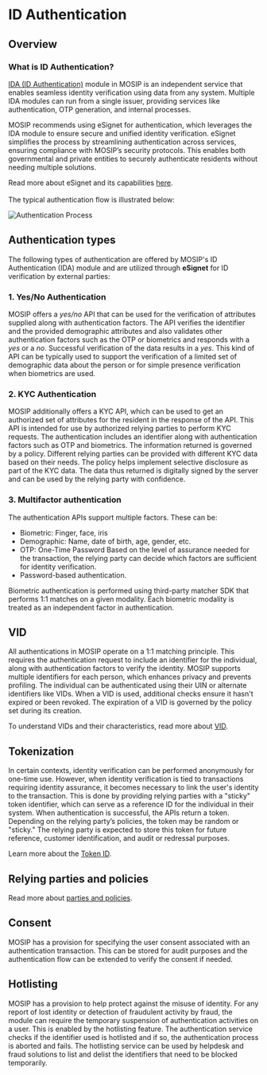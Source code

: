 # ID Authentication

## Overview

### What is ID Authentication?

[IDA (ID Authentication)](https://docs.mosip.io/1.2.0/modules/id-authentication-services) module in MOSIP is an independent service that enables seamless identity verification using data from any system. Multiple IDA modules can run from a single issuer, providing services like authentication, OTP generation, and internal processes.

MOSIP recommends using eSignet for authentication, which leverages the IDA module to ensure secure and unified identity verification. eSignet simplifies the process by streamlining authentication across services, ensuring compliance with MOSIP’s security protocols. This enables both governmental and private entities to securely authenticate residents without needing multiple solutions.

Read more about eSignet and its capabilities [here](https://docs.esignet.io/).\
\
The typical authentication flow is illustrated below:

![Authentication Process](../../.gitbook/assets/ida-process.png)

## Authentication types

The following types of authentication are offered by MOSIP's ID Authentication (IDA) module and are utilized through **eSignet** for ID verification by external parties:

### 1. Yes/No Authentication

MOSIP offers a _yes/no_ API that can be used for the verification of attributes supplied along with authentication factors. The API verifies the identifier and the provided demographic attributes and also validates other authentication factors such as the OTP or biometrics and responds with a _yes_ or a _no_. Successful verification of the data results in a _yes_. This kind of API can be typically used to support the verification of a limited set of demographic data about the person or for simple presence verification when biometrics are used.

### 2. KYC Authentication

MOSIP additionally offers a KYC API, which can be used to get an authorized set of attributes for the resident in the response of the API. This API is intended for use by authorized relying parties to perform KYC requests. The authentication includes an identifier along with authentication factors such as OTP and biometrics. The information returned is governed by a policy. Different relying parties can be provided with different KYC data based on their needs. The policy helps implement selective disclosure as part of the KYC data. The data thus returned is digitally signed by the server and can be used by the relying party with confidence.

### 3. Multifactor authentication

The authentication APIs support multiple factors. These can be:

* Biometric: Finger, face, iris
* Demographic: Name, date of birth, age, gender, etc.
* OTP: One-Time Password Based on the level of assurance needed for the transaction, the relying party can decide which factors are sufficient for identity verification.
* Password-based authentication.

Biometric authentication is performed using third-party matcher SDK that performs 1:1 matches on a given modality. Each biometric modality is treated as an independent factor in authentication.

## VID

All authentications in MOSIP operate on a 1:1 matching principle. This requires the authentication request to include an identifier for the individual, along with authentication factors to verify the identity. MOSIP supports multiple identifiers for each person, which enhances privacy and prevents profiling. The individual can be authenticated using their UIN or alternate identifiers like VIDs. When a VID is used, additional checks ensure it hasn't expired or been revoked. The expiration of a VID is governed by the policy set during its creation.

To understand VIDs and their characteristics, read more about [VID](../identity-management/identifiers.md#vid).

## Tokenization

In certain contexts, identity verification can be performed anonymously for one-time use. However, when identity verification is tied to transactions requiring identity assurance, it becomes necessary to link the user's identity to the transaction. This is done by providing relying parties with a "sticky" token identifier, which can serve as a reference ID for the individual in their system. When authentication is successful, the APIs return a token. Depending on the relying party’s policies, the token may be random or "sticky." The relying party is expected to store this token for future reference, customer identification, and audit or redressal purposes.

Learn more about the [Token ID](../identity-management/identifiers.md#token).

## Relying parties and policies

Read more about [parties and policies](../support-systems/partner-management-services/pms-existing/partner-policies.md).

## Consent

MOSIP has a provision for specifying the user consent associated with an authentication transaction. This can be stored for audit purposes and the authentication flow can be extended to verify the consent if needed.

## Hotlisting

MOSIP has a provision to help protect against the misuse of identity. For any report of lost identity or detection of fraudulent activity by fraud, the module can require the temporary suspension of authentication activities on a user. This is enabled by the hotlisting feature. The authentication service checks if the identifier used is hotlisted and if so, the authentication process is aborted and fails. The hotlisting service can be used by helpdesk and fraud solutions to list and delist the identifiers that need to be blocked temporarily.
